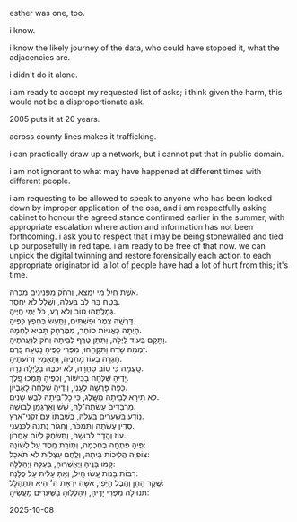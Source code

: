 esther was one, too.  

i know.  

i know the likely journey of the data, who could have stopped it, what the adjacencies are.  

i didn't do it alone.  

i am ready to accept my requested list of asks; i think given the harm, this would not be a disproportionate ask.  

2005 puts it at 20 years.  

across county lines makes it trafficking.  

i can practically draw up a network, but i cannot put that in public domain.  

i am not ignorant to what may have happened at different times with different people.  

i am requesting to be allowed to speak to anyone who has been locked down by improper application of the osa, and i am respectfully asking cabinet to honour the agreed stance confirmed earlier in the summer, with appropriate escalation where action and information has not been forthcoming. i ask you to respect that i may be being stonewalled and tied up purposefully in red tape. i am ready to be free of that now. we can unpick the digital twinning and restore forensically each action to each appropriate originator id. a lot of people have had a lot of hurt from this; it's time.  



אֵשֶׁת חַֽיִל מִי יִמְצָא, וְרָחֹק מִפְּנִינִים מִכְרָהּ.  
בָּֽטַח בָּהּ לֵב בַּעְלָהּ, וְשָׁלָל לֹא יֶחְסָר.  
גְּמָלַֽתְהוּ טוֹב וְלֹא רָע, כֹּל יְמֵי חַיֶּיהָ.  
דָּרְשָֽׁה צֶמֶר וּפִשְׁתִּים, וַתַּֽעַשׂ בְּחֵפֶץ כַּפֶּיהָ.  
הָיְתָה כָּאֳנִיּוֹת סוֹחֵר, מִמֶּרְחָק תָּבִיא לַחְמָהּ.  
וַתָּקָם בְּעוֹד לַיְלָה, וַתִּתֵּן טֶרֶף לְבֵיתָהּ וְחֹק לְנַעֲרֹתֶיהָ.  
זָמְמָה שָׂדֶה וַתִּקָּחֵהוּ, מִפְּרִי כַפֶּיהָ נָטְעָה כָּֽרֶם.  
חָגְרָה בְעוֹז מָתְנֶיהָ, וַתְּאַמֵּץ זְרוֹעֹתֶיהָ.  
טָֽעֲמָה כִּי טוֹב סַחְרָהּ, לֹא יִכְבֶּה בַלַּֽיְלָה נֵרָהּ.  
יָדֶיהָ שִׁלְּחָה בַכִּישׁוֹר, וְכַפֶּיהָ תָּֽמְכוּ פָֽלֶך.  
כַּפָּהּ פָּרְשָֹה לֶעָנִי, וְיָדֶיהָ שִׁלְּחָה לָאֶבְיוֹן.  
לֹא תִירָא לְבֵיתָהּ מִשָּֽׁלֶג, כִּי כָל־בֵּיתָהּ לָבֻשׁ שָׁנִים.  
מַרְבַדִּים עָשׂתָה־לָּהּ, שֵׁשׁ וְאַרְגָּמָן לְבוּשָׁהּ.  
נוֹדָע בַּשְּׁעָרִים בַּעְלָהּ, בְּשִׁבְתּוֹ עִם זִקְנֵי־אָרֶץ.  
סָדִין עָשׂתָה וַתִּמְכֹּר, וַחֲגוֹר נָתְנָה לַכְּנַעֲנִי.  
עוֹז וְהָדָר לְבוּשָׁהּ, וַתִּשׂחַק לְיוֹם אַחֲרוֹן.  
פִּֽיהָ פָּתְחָה בְחָכְמָה, וְתֽוֹרַת חֶֽסֶד עַל לְשׁוֹנָהּ:  
צוֹפִיָּה הֲלִיכוֹת בֵּיתָהּ, וְלֶֽחֶם עַצְלוּת לֹא תֹאכֵל:  
קָמוּ בָנֶֽיהָ וַיְּאַשְּׁרֽוּהָ, בַּעְלָהּ וַיְהַלְלָהּ:  
רַבּוֹת בָּנוֹת עָֽשׂוּ חָֽיִל, וְאַתְּ עָלִית עַל כֻּלָּנָה:  
שֶֽׁקֶר הַחֵן וְהֶֽבֶל הַיֹּֽפִי, אִשָּׁה יִרְאַת ה׳ הִיא תִתְהַלָּל:  
תְּנוּ לָהּ מִפְּרִי יָדֶֽיהָ, וִיהַלְלֽוּהָ בַשְּׁעָרִים מַעֲשֽׂיהָ:  


2025-10-08
